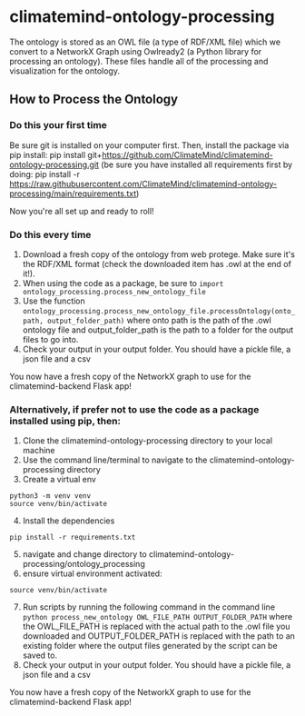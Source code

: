 # climatemind-ontology-processing

The ontology is stored as an OWL file (a type of RDF/XML file) which we convert to a NetworkX Graph using
Owlready2 (a Python library for processing an ontology). These files handle all of the
processing and visualization for the ontology.

## How to Process the Ontology

### Do this your first time
Be sure git is installed on your computer first.
Then, install the package via pip install:
pip install git+https://github.com/ClimateMind/climatemind-ontology-processing.git
(be sure you have installed all requirements first by doing: pip install -r https://raw.githubusercontent.com/ClimateMind/climatemind-ontology-processing/main/requirements.txt)



Now you're all set up and ready to roll!

### Do this every time
1. Download a fresh copy of the ontology from web protege. Make sure it's the RDF/XML format (check the downloaded item has .owl at the end of it!).
2. When using the code as a package, be sure to `import ontology_processing.process_new_ontology_file`
3. Use the function `ontology_processing.process_new_ontology_file.processOntology(onto_path, output_folder_path)` where onto path is the path of the .owl ontology file and output_folder_path is the path to a folder for the output files to go into.
4. Check your output in your output folder. You should have a pickle file, a json file and a csv

You now have a fresh copy of the NetworkX graph to use for the climatemind-backend Flask app!



### Alternatively, if prefer not to use the code as a package installed using pip, then:
1. Clone the climatemind-ontology-processing directory to your local machine
2. Use the command line/terminal to navigate to the climatemind-ontology-processing directory
3. Create a virtual env
```
python3 -m venv venv
source venv/bin/activate
```
4. Install the dependencies
```
pip install -r requirements.txt
```
5. navigate and change directory to climatemind-ontology-processing/ontology_processing
6. ensure virtual environment activated:
```
source venv/bin/activate
```

7. Run scripts by running the following command in the command line `python process_new_ontology OWL_FILE_PATH OUTPUT_FOLDER_PATH` where the OWL_FILE_PATH is replaced with the actual path to the .owl file you downloaded and OUTPUT_FOLDER_PATH is replaced with the path to an existing folder where the output files generated by the script can be saved to.
8. Check your output in your output folder. You should have a pickle file, a json file and a csv

You now have a fresh copy of the NetworkX graph to use for the climatemind-backend Flask app!

